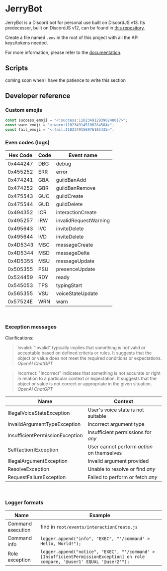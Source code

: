 # JerryBot

JerryBot is a Discord bot for personal use built on DiscordJS v13. Its predecessor, built on DiscordJS v12, can be found in [this repository](https://github.com/AspectOfJerry/DiscordBot-OBSOLETE).

Create a file named `.env` in the root of this project with all the API keys/tokens needed.

For more information, please refer to the [documentation](https://bot.jerrydev.net).

## Scripts

coming soon when i have the patience to write this section

## Developer reference

### Custom emojis

```js
const success_emoji = "<:success:1102349129390248017>";
const warn_emoji = "<:warn:1102349145106284584>";
const fail_emoji = "<:fail:1102349156976185435>";
```

### Even codes (logs)

| Hex Code | Code | Event name            |
| -------- | ---- | --------------------- |
| 0x444247 | DBG  | debug                 |
| 0x455252 | ERR  | error                 |
| 0x474241 | GBA  | guildBanAdd           |
| 0x474252 | GBR  | guildBanRemove        |
| 0x475543 | GUC  | guildCreate           |
| 0x475544 | GUD  | guildDelete           |
| 0x494352 | ICR  | interactionCreate     |
| 0x495257 | IRW  | invalidRequestWarning |
| 0x495643 | IVC  | inviteDelete          |
| 0x495644 | IVD  | inviteDelete          |
| 0x4D5343 | MSC  | messageCreate         |
| 0x4D5344 | MSD  | messageDelte          |
| 0x4D5355 | MSU  | messageUpdate         |
| 0x505355 | PSU  | presenceUpdate        |
| 0x524459 | RDY  | ready                 |
| 0x545053 | TPS  | typingStart           |
| 0x565355 | VSU  | voiceStateUpdate      |
| 0x57524E | WRN  | warn                  |

<br>

### Exception messages

Clarifications:
> Invalid: "Invalid" typically implies that something is not valid or acceptable based on defined criteria or rules. It suggests that the object or value does not meet the required conditions or expectations.
> *OpenAI ChatGPT*

> Incorrect: "Incorrect" indicates that something is not accurate or right in relation to a particular context or expectation. It suggests that the object or value is not correct or appropriate in the given situation.
> *OpenAI ChatGPT*

| Name                            | Context                                    |
| ------------------------------- | ------------------------------------------ |
| IllegalVoiceStateException      | User's voice state is not suitable         |
| InvalidArgumentTypeException    | Incorrect argument type                    |
| InsufficientPermissionException | Insufficient permissions for *any*          |
| Self{action}Exception           | User cannot perform *action* on themselves |
| IllegalArgumentException        | Invalid argument provided                  |
| ResolveException                | Unable to resolve or find *any*            |
| RequestFailureException         | Failed to perform or fetch *any*           |

<br>

### Logger formats

| Name              | Example                                                                                                                       |
| ----------------- | ----------------------------------------------------------------------------------------------------------------------------- |
| Command execution | find in `root/events/interactionCreate.js`                                                                                    |
| Command info      | `logger.append("info", "EXEC", "'/command' > Hello, World!");`                                                                |
| Role exception    | `logger.append("notice", "EXEC", "'/command' > [InsufficientPermissionException] on role compare, '@user1' EQUAL '@user2'");` |
